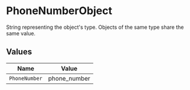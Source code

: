 # PhoneNumberObject

String representing the object's type. Objects of the same type share the same value.



## Values

| Name          | Value         |
| ------------- | ------------- |
| `PhoneNumber` | phone_number  |